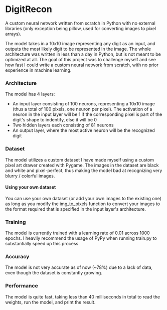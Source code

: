 # DigitRecon
A custom neural network written from scratch in Python with no external libraries (only exception being pillow, used for converting images to pixel arrays).

The model takes in a 10x10 image representing any digit as an input, and outputs the most likely digit to be represented in the image. The whole architecture was written in less than a day in Python, but is not meant to be optimized at all. The goal of this project was to challenge myself and see how fast I could write a custom neural network from scratch, with no prior experience in machine learning.

### Architecture
The model has 4 layers:
- An input layer consisting of 100 neurons, representing a 10x10 image (thus a total of 100 pixels, one neuron per pixel). The activation of a neuron in the input layer will be 1 if the corresponding pixel is part of the digit's shape to indentify, else it will be 0
- Two hidden layers each consisting of 81 neurons
- An output layer, where the most active neuron will be the recognized digit

### Dataset
The model utilizes a custom dataset I have made myself using a custom pixel art drawer created with Pygame. The images in the dataset are black and white and pixel-perfect, thus making the model bad at recognizing very blurry / colorful images.
#### Using your own dataset
You can use your own dataset (or add your own images to the existing one) as long as you modify the img_to_pixels function to convert your images to the format required that is specified in the input layer's architecture.

### Training
The model is currently trained with a learning rate of 0.01 across 1000 epochs. I heavily recommend the usage of PyPy when running train.py to substantially speed up this process.

### Accuracy
The model is not very accurate as of now (~78%) due to a lack of data, even though the dataset is constantly growing. 

### Performance
The model is quite fast, taking less than 40 milliseconds in total to read the weights, run the model, and print the result.